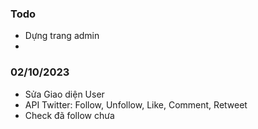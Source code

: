 ### Todo 
- Dựng trang admin
- 

### 02/10/2023
- Sửa Giao diện User
- API Twitter: Follow, Unfollow, Like, Comment, Retweet
- Check đã follow chưa
